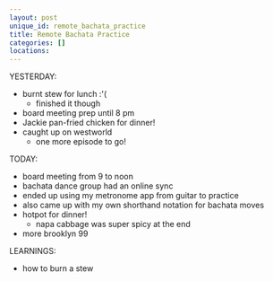 ```yaml
---
layout: post
unique_id: remote_bachata_practice
title: Remote Bachata Practice
categories: []
locations: 
---
```


YESTERDAY:
* burnt stew for lunch :'(
  * finished it though
* board meeting prep until 8 pm
* Jackie pan-fried chicken for dinner!
* caught up on westworld
  * one more episode to go!

TODAY:
* board meeting from 9 to noon
* bachata dance group had an online sync
* ended up using my metronome app from guitar to practice
* also came up with my own shorthand notation for bachata moves
* hotpot for dinner!
  * napa cabbage was super spicy at the end
* more brooklyn 99

LEARNINGS:
* how to burn a stew
